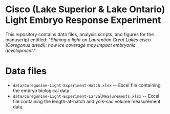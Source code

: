 Cisco (Lake Superior & Lake Ontario) Light Embryo Response Experiment
==========

This repository contains data files, analysis scripts, and figures for the manuscript entitled: "*Shining a light on Laurentian Great Lakes cisco (Coregonus artedi): how ice coverage may impact embryonic development*."

# Data files
* `data/Coregonine-Light-Experiment-Hatch.xlsx` -- Excel file containing the embryo biological data.  
* `data/Coregonine-Light-Experiment-LarvalMeasurements.xlsx` -- Excel file containing the length-at-hatch and yolk-sac volume measurement data.
